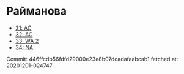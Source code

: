 # Райманова
- [31: AC](31.md)
- [32: AC](32.md)
- [33: WA 2](33.md)
- [34: NA](34.md)

Commit: 446ffcdb56fdfd29000e23e8b07dcadafaabcab1
 fetched at: 20201201-024747
